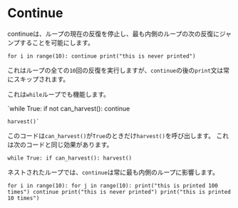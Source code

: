 # Continue
continueは、ループの現在の反復を停止し、最も内側のループの次の反復にジャンプすることを可能にします。

`for i in range(10):
	continue
    print("this is never printed")`

これはループの全ての`10`回の反復を実行しますが、`continue`の後の`print`文は常にスキップされます。

これは`while`ループでも機能します。

`while True:
	if not can_harvest():
		continue
    
    harvest()`

このコードは`can_harvest()`が`True`のときだけ`harvest()`を呼び出します。 これは次のコードと同じ効果があります。

`while True:
	if can_harvest():
		harvest()`

ネストされたループでは、`continue`は常に最も内側のループに影響します。

`for i in range(10):
	for j in range(10):
	    print("this is printed 100 times")
		continue
		print("this is never printed")
	print("this is printed 10 times")`